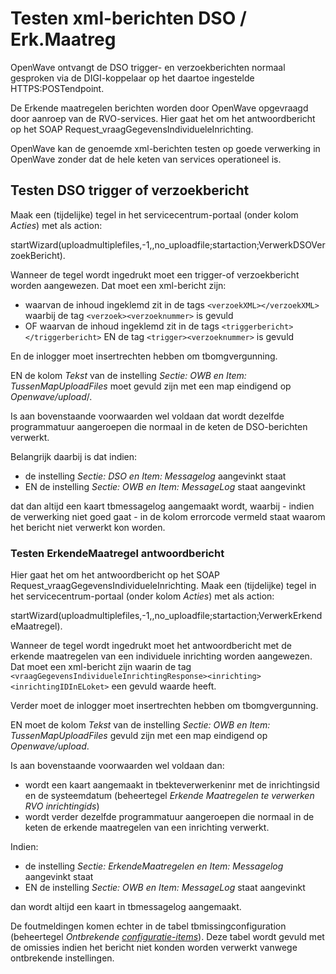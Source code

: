 # Testen xml-berichten DSO / Erk.Maatreg

OpenWave ontvangt de DSO trigger- en verzoekberichten normaal gesproken via de DIGI-koppelaar op het daartoe ingestelde HTTPS:POSTendpoint.

De Erkende maatregelen berichten worden door OpenWave opgevraagd door aanroep van de RVO-services. Hier gaat het om het antwoordbericht op het SOAP Request_vraagGegevensIndividueleInrichting.

OpenWave kan de genoemde xml-berichten testen op goede verwerking in OpenWave zonder dat de hele keten van services operationeel is.

## Testen DSO trigger of verzoekbericht

Maak een (tijdelijke) tegel in het servicecentrum-portaal (onder kolom *Acties*) met als action:

startWizard(uploadmultiplefiles,-1,,no_uploadfile;startaction;VerwerkDSOVerzoekBericht).

Wanneer de tegel wordt ingedrukt moet een trigger-of verzoekbericht worden aangewezen. Dat moet een xml-bericht zijn:

* waarvan de inhoud ingeklemd zit in de tags `<verzoekXML></verzoekXML>` waarbij de tag `<verzoek><verzoeknummer>` is gevuld
* OF waarvan de inhoud ingeklemd zit in de tags `<triggerbericht></triggerbericht>` EN de tag `<trigger><verzoeknummer>` is gevuld

En de inlogger moet insertrechten hebben om tbomgvergunning.

EN de kolom *Tekst* van de instelling *Sectie: OWB en Item: TussenMapUploadFiles* moet gevuld zijn met een map eindigend op *Openwave/upload*/.

Is aan bovenstaande voorwaarden wel voldaan dat wordt dezelfde programmatuur aangeroepen die normaal in de keten de DSO-berichten verwerkt.

Belangrijk daarbij is dat indien:

* de instelling *Sectie: DSO en Item: Messagelog* aangevinkt staat
* EN de instelling *Sectie: OWB en Item: MessageLog* staat aangevinkt

dat dan altijd een kaart tbmessagelog aangemaakt wordt, waarbij - indien  de verwerking niet goed gaat - in de kolom errorcode vermeld staat waarom het bericht niet verwerkt kon worden.

### Testen ErkendeMaatregel antwoordbericht

Hier gaat het om het antwoordbericht op het SOAP Request_vraagGegevensIndividueleInrichting.
Maak een (tijdelijke) tegel in het servicecentrum-portaal (onder kolom *Acties*) met als action:

startWizard(uploadmultiplefiles,-1,,no_uploadfile;startaction;VerwerkErkendeMaatregel).

Wanneer de tegel wordt ingedrukt moet het antwoordbericht met de erkende maatregelen van een individuele inrichting worden aangewezen. Dat moet een xml-bericht zijn waarin de tag `<vraagGegevensIndividueleInrichtingResponse><inrichting><inrichtingIDInELoket>` een gevuld waarde heeft.

Verder moet de inlogger moet insertrechten hebben om tbomgvergunning.

EN moet de kolom *Tekst* van de instelling *Sectie: OWB en Item: TussenMapUploadFiles* gevuld zijn met een map eindigend op *Openwave/upload*.

Is aan bovenstaande voorwaarden wel voldaan dan:

* wordt een kaart aangemaakt in tbekteverwerkeninr met de inrichtingsid en de systeemdatum (beheertegel *Erkende Maatregelen te verwerken RVO inrichtingids*)
* wordt verder dezelfde programmatuur aangeroepen die normaal in de keten de erkende maatregelen van een inrichting verwerkt.

Indien:

* de instelling *Sectie: ErkendeMaatregelen en Item: Messagelog* aangevinkt staat
* EN de instelling *Sectie: OWB en Item: MessageLog* staat aangevinkt

dan wordt altijd een kaart in tbmessagelog aangemaakt.

De foutmeldingen komen echter in de tabel tbmissingconfiguration (beheertegel *Ontbrekende [configuratie-items](/docs/instellen_inrichten/configuratie.md)*). Deze tabel wordt gevuld met de omissies indien het bericht niet konden worden verwerkt vanwege ontbrekende instellingen.
